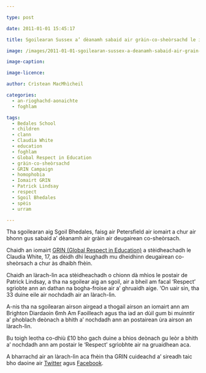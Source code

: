 ```yaml
---

type: post

date: 2011-01-01 15:45:17

title: Sgoilearan Sussex a’ dèanamh sabaid air gràin-co-sheòrsachd le iomairt GRIN

image: /images/2011-01-01-sgoilearan-sussex-a-deanamh-sabaid-air-grain-co-sheorsachd-le-iomairt-grin.jpg

image-caption:

image-licence:

author: Crìstean MacMhìcheil

categories:
  - an-rioghachd-aonaichte
  - foghlam

tags:
  - Bedales School
  - children
  - clann
  - Claudia White
  - education
  - foghlam
  - Global Respect in Education
  - gràin-co-sheòrsachd
  - GRIN Campaign
  - homophobia
  - Iomairt GRIN
  - Patrick Lindsay
  - respect
  - Sgoil Bhedales
  - spèis
  - urram

---
```


Tha sgoilearan aig Sgoil Bhedales, faisg air Petersfield air iomairt a chur air bhonn gus sabaid a&#8217; dèanamh air gràin air deugairean co-sheòrsach.

<!--more-->

Chaidh an iomairt [GRIN (Global Respect in Education)][1] a stèidheachadh le Claudia White, 17, as dèidh dhi leughadh mu dheidhinn deugairean co-sheòrsach a chur às dhaibh fhèin.

Chaidh an làrach-lìn aca stèidheachadh o chionn dà mhìos le postair de Patrick Lindsay, a tha na sgoilear aig an sgoil, air a bheil am facal &#8216;Respect&#8217; sgrìobte ann an dathan na bogha-froise air a&#8217; ghruaidh aige. &#8216;On uair sin, tha 33 duine eile air nochdadh air an làrach-lìn.

A-nis tha na sgoilearan airson airgead a thogail airson an iomairt ann am Brighton Diardaoin 6mh Am Faoilleach agus tha iad an dùil gum bi muinntir a&#8217; phoblach deònach a bhith a&#8217; nochdadh ann an postairean ùra airson an làrach-lìn.

Bu toigh leotha co-dhiù £10 bho gach duine a bhios deònach gu leòr a bhith a&#8217; nochdadh ann am postair le &#8216;Respect&#8217; sgrìobhte air na gruaidhean aca.

A bharrachd air an làrach-lìn aca fhèin tha GRIN cuideachd a&#8217; sireadh taic bho daoine air [Twitter][2] agus [Facebook][3].

 [1]: http://grincampaign.com/ "Làrach-lìn aig Iomairt GRIN"
 [2]: http://twitter.com/GRINCampaign "Iomairt GRIN air Twitter"
 [3]: http://www.facebook.com/pages/GRIN-Campaign/145064455545414 "Iomairt GRIN air Facebook"
